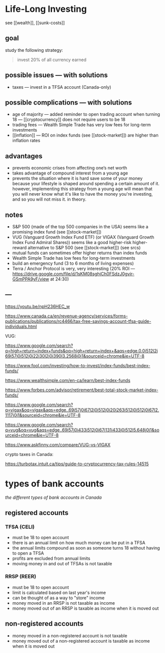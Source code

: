 # Life-Long Investing

see [[wealth]], [[sunk-costs]]

## goal

study the following strategy:

> invest 20% of all currency earned

## possible issues &mdash; with solutions

- taxes &mdash; invest in a TFSA account (Canada-only)

## possible complications &mdash; with solutions

- age of majority &mdash; added reminder to open trading account when turning 18 &mdash; [[cryptocurrency]] does not require users to be 18
- trading fees &mdash; Wealth Simple Trade has very low fees for long-term investments
- [[inflation]] &mdash; ROI on index funds (see [[stock-market]]) are higher than inflation rates

## advantages

- prevents economic crises from affecting one’s net worth
- takes advantage of compound interest from a young age
- prevents the situation where it is hard save some of your money because your lifestyle is shaped around spending a certain amount of it. however, implementing this strategy from a young age will mean that you will never know what it's like to have the money you're investing, and so you will not miss it. in theory.

## notes

- S&P 500 (made of the top 500 companies in the USA) seems like a promising index fund (see [[stock-market]])
- VUG (Vanguard Growth Index Fund ETF) (or VIGAX (Vanguard Growth Index Fund Admiral Shares)) seems like a good higher-risk higher-reward alternative to S&P 500 (see [[stock-market]]) (see srcs)
- mutual funds can sometimes offer higher returns than index funds
- Wealth Simple Trade has low fees for long-term investments
- build an emergency fund (3 to 6 months of living expenses)
- Terra / Anchor Protocol is very, very interesting (20% ROI &mdash; <https://drive.google.com/file/d/1sKM08sghjCh0FSdzJ0gvir-GSmPPA9yF/view> at 24:30)

## &mdash;

<https://youtu.be/npH236HEC_w>

<https://www.canada.ca/en/revenue-agency/services/forms-publications/publications/rc4466/tax-free-savings-account-tfsa-guide-individuals.html>

VUG:

<https://www.google.com/search?q=high+return+index+funds&oq=high+return+index+&aqs=edge.0.0i512l2j69i57j0i512j0i22i30l2j0i390l3.2568j0j1&sourceid=chrome&ie=UTF-8>

<https://www.fool.com/investing/how-to-invest/index-funds/best-index-funds/>

<https://www.wealthsimple.com/en-ca/learn/best-index-funds>

<https://www.forbes.com/advisor/retirement/best-total-stock-market-index-funds/>

<https://www.google.com/search?q=vigax&oq=vigax&aqs=edge..69i57j0i67l2j0i512j0i20i263i512j0i512j0i67l2.1117j0j1&sourceid=chrome&ie=UTF-8>

<https://www.google.com/search?q=vug&oq=vug&aqs=edge..69i57j0i433i512j0i67i131i433j0i512l5.648j0j1&sourceid=chrome&ie=UTF-8>

<https://www.askfinny.com/compare/VUG-vs-VIGAX>

crypto taxes in Canada:

<https://turbotax.intuit.ca/tips/guide-to-cryptocurrency-tax-rules-14515>

# types of bank accounts

_the different types of bank accounts in Canada_

## registered accounts

### TFSA (CELI)

- must be 18 to open account
- there is an annual limit on how much money can be put in a TFSA
- the annual limits compound as soon as someone turns 18 without having to open a TFSA
- profits are excluded from annual limits
- moving money in and out of TFSAs is not taxable

### RRSP (REER)

- must be 18 to open account
- limit is calculated based on last year's income
- can be thought of as a way to "store" income
- money moved in an RRSP is not taxable as income
- money moved out of an RRSP is taxable as income when it is moved out

## non-registered accounts

- money moved in a non-registered account is not taxable
- money moved out of a non-registered account is taxable as income when it is moved out
